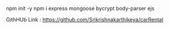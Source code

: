 npm init -y
npm i express mongoose bycrypt body-parser ejs 


GithHUb Link : https://github.com/Srikrishnakarthikeya/carRental
